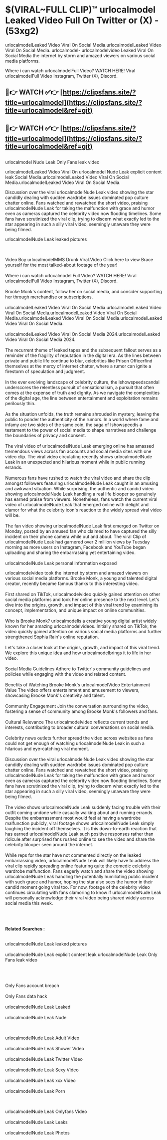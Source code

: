 #  $(VIRAL~FULL CLIP)™ urlocalmodel Leaked Video Full On Twitter or (X)  - (53xg2)

urlocalmodelLeaked Video Viral On Social Media.urlocalmodelLeaked Video Viral On Social Media.
urlocalmodel- urlocalmodelvideo Leaked Viral On Social Media the internet by storm and amazed viewers on various social media platforms.

Where i can watch urlocalmodelFull Video? WATCH HERE! Viral urlocalmodelFull Video Instagram, Twitter (X), Discord.

## 🔴👉 WATCH ✅👉 [https://clipsfans.site/?title=urlocalmodel](https://clipsfans.site/?title=urlocalmodel&ref=git)


## 🔴👉 WATCH ✅👉 [https://clipsfans.site/?title=urlocalmodel](https://clipsfans.site/?title=urlocalmodel&ref=git)
##


urlocalmodel Nude Leak Only Fans leak video 


urlocalmodelLeaked Video Viral On  urlocalmodel Nude Leak explicit content leak Social Media.urlocalmodelLeaked Video Viral On Social Media.urlocalmodelLeaked Video Viral On Social Media.



Discussion over the viral urlocalmodelNude Leak video showing the star candidly dealing with sudden wardrobe issues dominated pop culture chatter online. Fans watched and rewatched the short video, praising urlocalmodelNude Leak for taking the malfunction with grace and humor even as cameras captured the celebrity video now flooding timelines. Some fans have scrutinized the viral clip, trying to discern what exactly led to the star appearing in such a silly viral video, seemingly unaware they were being filmed.


urlocalmodelNude Leak leaked pictures


  <br>

  <br>
Video Boy urlocalmodelMMS Drunk Viral.Video Click here to view Brace yourself for the most talked-about footage of the year!
<br><br>
Where i can watch urlocalmodel Full Video? WATCH HERE! Viral urlocalmodelFull Video Instagram, Twitter (X), Discord.
<br><br>
Brooke Monk's content, follow her on social media, and consider supporting her through merchandise or subscriptions.
<br><br>
urlocalmodelLeaked Video Viral On Social Media.urlocalmodelLeaked Video Viral On Social Media.urlocalmodelLeaked Video Viral On Social Media.urlocalmodelLeaked Video Viral On Social Media.urlocalmodelLeaked Video Viral On Social Media.
<br><br>
urlocalmodelLeaked Video Viral On Social Media 2024.urlocalmodelLeaked Video Viral On Social Media 2024.
<br><br>
The recurrent theme of leaked tapes and the subsequent fallout serves as a reminder of the fragility of reputation in the digital era. As the lines between private and public life continue to blur, celebrities like Prison Officerfind themselves at the mercy of internet chatter, where a rumor can ignite a firestorm of speculation and judgment.
<br><br>
In the ever evolving landscape of celebrity culture, the Ishowspeedscandal underscores the relentless pursuit of sensationalism, a pursuit that often comes at the expense of truth and dignity. As we navigate the complexities of the digital age, the line between entertainment and exploitation remains perilously thin.
<br><br>
As the situation unfolds, the truth remains shrouded in mystery, leaving the public to ponder the authenticity of the rumors. In a world where fame and infamy are two sides of the same coin, the saga of Ishowspeedis a testament to the power of social media to shape narratives and challenge the boundaries of privacy and consent.
<br><br>
The viral video of urlocalmodelNude Leak emerging online has amassed tremendous views across fan accounts and social media sites with one video clip. The viral video circulating recently shows urlocalmodelNude Leak in an unexpected and hilarious moment while in public running errands.
<br><br>
Numerous fans have rushed to watch the viral video and share the clip amongst followers featuring urlocalmodelNude Leak caught in an amusing and awkward situation. While surprising, the authentic and candid video showing urlocalmodelNude Leak handling a real life blooper so genuinely has earned praise from viewers. Nonetheless, fans watch the current viral video of urlocalmodelNude Leak that emerged online with delight and clamor for what the celebrity icon's reaction to the widely spread viral video will be.
<br><br>
The fan video showing urlocalmodelNude Leak first emerged on Twitter on Monday, posted by an amused fan who claimed to have captured the silly incident on their phone camera while out and about. The viral Clip of urlocalmodelNude Leak had garnered over 2 million views by Tuesday morning as more users on Instagram, Facebook and YouTube began uploading and sharing the embarrassing yet entertaining video.
<br><br>
urlocalmodelNude Leak personal information exposed

urlocalmodelvideo took the internet by storm and amazed viewers on various social media platforms. Brooke Monk, a young and talented digital creator, recently became famous thanks to this interesting video.
<br><br>
First shared on TikTok, urlocalmodelvideo quickly gained attention on other social media platforms and took her online presence to the next level. Let's dive into the origins, growth, and impact of this viral trend by examining its concept, implementation, and unique impact on online communities.
<br><br>
Who is Brooke Monk? urlocalmodelis a creative young digital artist widely known for her amazing urlocalmodelvideos. Initially shared on TikTok, the video quickly gained attention on various social media platforms and further strengthened Sophia Rain's online reputation.
<br><br>
Let's take a closer look at the origins, growth, and impact of this viral trend. We explore this unique idea and how urlocalmodelbrings it to life in her video.
<br><br>
Social Media Guidelines Adhere to Twitter's community guidelines and policies while engaging with the video and related content.
<br><br>
Benefits of Watching Brooke Monk's urlocalmodelVideo Entertainment Value The video offers entertainment and amusement to viewers, showcasing Brooke Monk's creativity and talent.
<br><br>
Community Engagement Join the conversation surrounding the video, fostering a sense of community among Brooke Monk's followers and fans.
<br><br>
Cultural Relevance The urlocalmodelvideo reflects current trends and interests, contributing to broader cultural conversations on social media.
<br><br>
Celebrity news outlets further spread the video across websites as fans could not get enough of watching urlocalmodelNude Leak in such a hilarious and eye-catching viral moment.
<br><br>
Discussion over the viral urlocalmodelNude Leak video showing the star candidly dealing with sudden wardrobe issues dominated pop culture chatter online. Fans watched and rewatched the short video, praising urlocalmodelNude Leak for taking the malfunction with grace and humor even as cameras captured the celebrity video now flooding timelines. Some fans have scrutinized the viral clip, trying to discern what exactly led to the star appearing in such a silly viral video, seemingly unaware they were being filmed.
<br><br>
The video shows urlocalmodelNude Leak suddenly facing trouble with their outfit coming undone while casually walking about and running errands. Despite the embarrassment most would feel at having a wardrobe malfunction publicly, viral footage shows urlocalmodelNude Leak simply laughing the incident off themselves. It is this down-to-earth reaction that has earned urlocalmodelNude Leak such positive responses rather than ridicule after surprised fans rushed online to see the video and share the celebrity blooper seen around the internet.
<br><br>
While reps for the star have not commented directly on the leaked embarrassing video, urlocalmodelNude Leak will likely have to address the viral clip rapidly spreading online featuring quite the comedic celebrity wardrobe malfunction. Fans eagerly watch and share the video showing urlocalmodelNude Leak handling the potentially humiliating public incident with such grace and humor, hoping the star also sees the humor in their candid moment going viral too. For now, footage of the celebrity video continues circulating with fans clamoring to know if urlocalmodelNude Leak will personally acknowledge their viral video being shared widely across social media this week.
<br><br>

<br><br>
<strong>Related Searches :</strong>
<br><br>

urlocalmodelNude Leak leaked pictures
<br><br>
urlocalmodelNude Leak explicit content leak
urlocalmodelNude Leak Only Fans leak video
<br><br>

<br><br>
Only Fans account breach
<br><br>
Only Fans data hack
<br><br>
urlocalmodelNude Leak Leaked
<br><br>
urlocalmodelNude Leak Nude

<br><br>
urlocalmodelNude Leak Adult Video
<br><br>
urlocalmodelNude Leak Shower Video
<br><br>
urlocalmodelNude Leak Twitter Video
<br><br>
urlocalmodelNude Leak Sexy Video
<br><br>
urlocalmodelNude Leak xxx Video
<br><br>
urlocalmodelNude Leak Porn

<br><br>
urlocalmodelNude Leak Onlyfans Video
<br><br>
urlocalmodelNude Leak Leaks
<br><br>
urlocalmodelNude Leak Photos